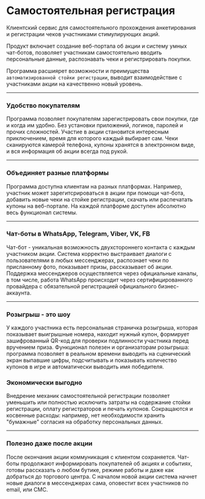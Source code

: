 # Самостоятельная регистрация
Клиентский сервис для самостоятельного прохождения анкетирования и регистрации чеков участниками стимулирующих акций.

Продукт включает создание веб-портала об акции и систему умных чат-ботов, позволяет участникам самостоятельно вводить персональные данные, распознавать чеки и регистрировать покупки.

Программа расшиярет возможности и преимущества `автоматизированной стойки регистрации`, выводит взаимодействие с участниками акции на качественно новый уровень. 

______________

### Удобство покупателям
Программа позволяет покупателям зарегистрировать свои покупки, где и когда им удобно. Без установки приложений, логинов, паролей и прочих сложностей. Участие в акции становится интересным приключением, время для которого каждый выбирает сам. Чеки сканируются камерой телефона, купоны хранятся в электронном виде, и вся информация об акции всегда под рукой.    
______________

### Объединяет разные платформы
Программа доступна клиентам на разных платформах. Например, участник может зарегитсрироваться в акции при помощи чат-бота, добавить новые чеки на стойке регистрации, скачать или распечатать купоны на веб-портале. На каждой платформе доступен абсолютно весь функционал системы.
______________

### Чат-боты в WhatsApp, Telegram, Viber, VK, FB
Чат-бот - уникальная возможность двухстороннего контакта с каждым участником акции. Система корректно выстраивает диалоги с пользователями в любых мессенджерах, распознает чеки по присланному фото, показывает призы, рассказывает об акции. Поддержка мессенджеров осуществляется через официальные каналы, в том числе, работа WhatsApp происходит через сертифицированного провайдера с обязательной регистрацией официального бизнес-аккаунта. 
_____________
### Розыгрыш - это шоу
У каждого участника есть персональная страничка розыгрыша, которая показывает выигрышные номера, находит нужный купон, формирует зашифрованный QR-код для проверки подлинности участника перед вручением приза. Функционал полезен и организаторам розыгрыша: программа позволяет в реальном времени выводить на сценический экран выпавшие цифры, подсчитывать и показывать количество купонов в игре и автоматически выводить имя победителя.    

### Экономически выгодно
Внедрение механик самостоятельной регистрации позволяет уменьшить или полностью исключить затраты на содержание стойки регистрации, оплату регистраторов и печать купонов. Сокращаются и косвенные расходы: например, нет необходимости хранить "бумажные" согласия на обработку персональных данных.
_____________
### Полезно даже после акции
После окончания акции коммуникация с клиентом сохраняется. Чат-боты продолжают информировать покупателей об акциях и событиях, готовы рассказать о любом бутике, режиме работы и даже как добраться до торгового центра. С началом новой акции система начнет новые диалоги в мессенджерах сама, оповестит всех участников по email, или СМС.





